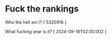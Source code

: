 # Fuck the rankings

Who the hell am I?
{ 5320916 }

What fucking year is it?
[ 2024-09-18T02:00:00Z ]
